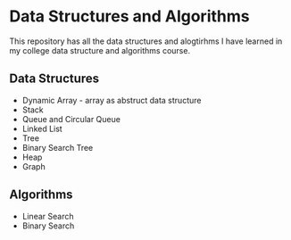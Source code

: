 
# Data Structures and Algorithms

This repository has all the data structures and alogtirhms I have learned in my college data structure and algorithms course.

## Data Structures
- Dynamic Array - array as abstruct data structure
- Stack
- Queue and Circular Queue
- Linked List
- Tree
- Binary Search Tree
- Heap
- Graph

## Algorithms
- Linear Search
- Binary Search